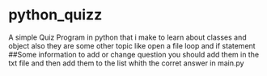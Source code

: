 # python_quizz
A simple Quiz Program in python that i make to learn about classes and object also they are some other topic like open a file loop and if statement
##Some information
to add or change question you should add them in the txt file and then add them to the list whith the corret answer in main.py
